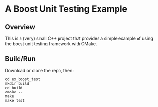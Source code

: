 # A Boost Unit Testing Example

## Overview

This is a (very) small C++ project that provides a simple example of using the boost unit testing framework with CMake.

## Build/Run

Download or clone the repo, then:

```
cd ex_boost_test
mkdir build
cd build
cmake ..
make
make test
```

